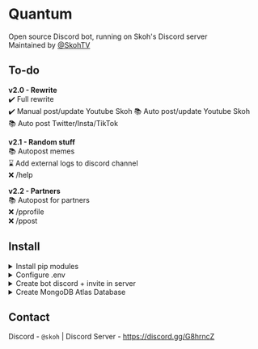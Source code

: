 # Quantum
Open source Discord bot, running on Skoh's Discord server<br>
Maintained by [@SkohTV](https://github.com/SkohTV)<br/>

<!--https://discohook.org/?data=eyJtZXNzYWdlcyI6W3siZGF0YSI6eyJjb250ZW50IjpudWxsLCJlbWJlZHMiOm51bGwsImF0dGFjaG1lbnRzIjpbXX19XX0-->

## To-do
**v2.0 - Rewrite**<br/>
✔️ Full rewrite<br/>
✔️ Manual post/update Youtube Skoh
📚 Auto post/update Youtube Skoh<br/>
📚 Auto post Twitter/Insta/TikTok<br/>

**v2.1 - Random stuff**<br/>
📚 Autopost memes<br/>
⌛ Add external logs to discord channel<br/>
❌ /help<br/>

**v2.2 - Partners**<br/>
📚 Autopost for partners<br/>
❌ /pprofile<br/>
❌ /ppost<br/>


## Install



<details><summary>Install pip modules</summary><br>
<b>Run this command</b> to install required pip modules

```shell
pip install -r requirements.txt
```
</details>



<details><summary>Configure .env</summary><br>
<b>Create .env file</b> with the template and set your values

```ini
```
</details>



<details><summary>Create bot discord + invite in server</summary><br>
<b>Blabla</b> bla

Blablabla
</details>



<details><summary>Create MongoDB Atlas Database</summary><br>
<b>Blabla</b> bla

Blablabla
</details>



## Contact
Discord - `@skoh` | Discord Server - https://discord.gg/G8hrncZ
